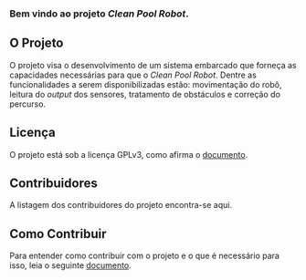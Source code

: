 ### Bem vindo ao projeto *Clean Pool Robot*.

## O Projeto
O projeto visa o desenvolvimento de um sistema embarcado que forneça as
capacidades necessárias para que o *Clean Pool Robot*. Dentre as
funcionalidades a serem disponibilizadas estão: movimentação do robô, leitura
do *output* dos sensores, tratamento de obstáculos e correção do percurso.

## Licença
O projeto está sob a licença GPLv3, como afirma o [documento][license].

## Contribuidores
A listagem dos contribuidores do projeto encontra-se aqui.

## Como Contribuir
Para entender como contribuir com o projeto e o que é necessário para isso,
leia o seguinte [documento][how-contribute].

[license]: https://github.com/CleanPoolRobot/cleaner-pool/blob/master/LICENSE.txt
[how-contribute]: https://github.com/CleanPoolRobot/cleaner-pool/wiki/Como-Contribuir
